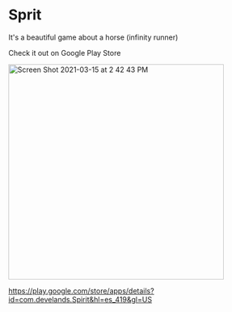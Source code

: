 # Sprit
It's a beautiful game about a horse (infinity runner)

Check it out on Google Play Store


<img width="426" alt="Screen Shot 2021-03-15 at 2 42 43 PM" src="https://user-images.githubusercontent.com/5931219/111211696-b6036400-859c-11eb-86af-f7753778dc45.png">


https://play.google.com/store/apps/details?id=com.develands.Spirit&hl=es_419&gl=US
